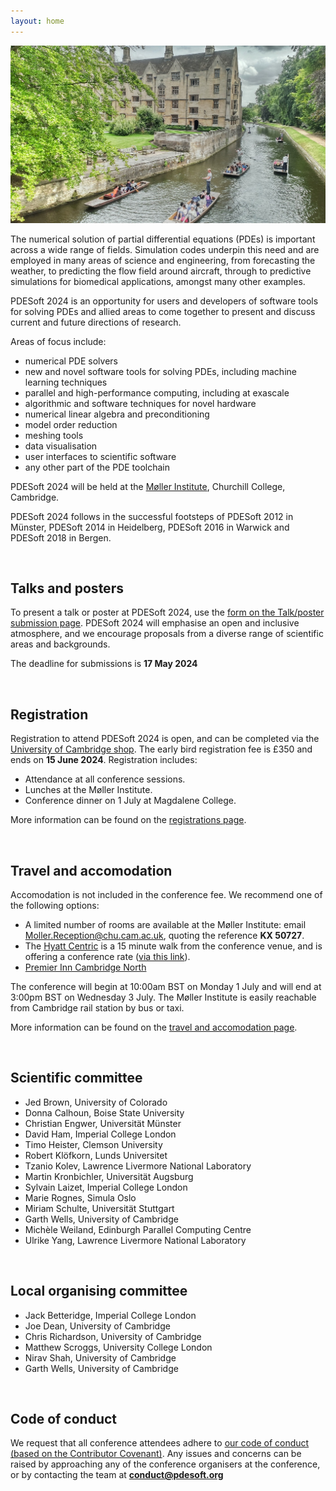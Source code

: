 ```yaml
---
layout: home
---
```


![Cambridge](/assets/images/cambridge-stock-image.jpg)

The numerical solution of partial differential equations (PDEs) is
important across a wide range of fields. Simulation codes underpin this
need and are employed in many areas of science and engineering, from
forecasting the weather, to predicting the flow field around aircraft,
through to predictive simulations for biomedical applications, amongst
many other examples.

PDESoft 2024 is an opportunity for users and developers of software
tools for solving PDEs and allied areas to come together to present and
discuss current and future directions of research.

Areas of focus include:

* numerical PDE solvers
* new and novel software tools for solving PDEs, including machine
  learning techniques
* parallel and high-performance computing, including at exascale
* algorithmic and software techniques for novel hardware
* numerical linear algebra and preconditioning
* model order reduction
* meshing tools
* data visualisation
* user interfaces to scientific software
* any other part of the PDE toolchain

PDESoft 2024 will be held at the [Møller Institute](/location/), Churchill
College, Cambridge.

PDESoft 2024 follows in the successful footsteps of PDESoft 2012 in
Münster, PDESoft 2014 in Heidelberg, PDESoft 2016 in Warwick and
PDESoft 2018 in Bergen.

&nbsp;

## Talks and posters

To present a talk or poster at PDESoft 2024, use the [form on the
Talk/poster submission page](/submit/). PDESoft 2024 will emphasise an
open and inclusive atmosphere, and we encourage proposals from a diverse
range of scientific areas and backgrounds.

The deadline for submissions is **17 May 2024**

&nbsp;

## Registration

Registration to attend PDESoft 2024 is open, and can be completed via the
[University of Cambridge shop](https://onlinesales.admin.cam.ac.uk/conferences-and-events/department-of-engineering/pde-soft/pdesoft-1-3-july-2024).
The early bird registration fee is £350 and ends on **15 June 2024**. Registration includes:

* Attendance at all conference sessions.
* Lunches at the Møller Institute.
* Conference dinner on 1 July at Magdalene College.

More information can be found on the [registrations page](/registration).

&nbsp;

## Travel and accomodation

Accomodation is not included in the conference fee. We recommend one of the following options:

* A limited number of rooms are available at the Møller Institute: email
  [Moller.Reception@chu.cam.ac.uk](Moller.Reception@chu.cam.ac.uk), quoting the reference **KX 50727**.
* The [Hyatt Centric](https://www.hyatt.com/shop/rooms/stnct?location=Hyatt%20Centric%20Cambridge&checkinDate=2024-06-30&checkoutDate=2024-07-02&rooms=1&adults=1&kids=0&corp_id=G-ENG1)
  is a 15 minute walk from the conference venue, and is offering a conference rate ([via this link](https://www.hyatt.com/shop/rooms/stnct?location=Hyatt%20Centric%20Cambridge&checkinDate=2024-06-30&checkoutDate=2024-07-02&rooms=1&adults=1&kids=0&corp_id=G-ENG1)).
* [Premier Inn Cambridge North](https://www.premierinn.com/gb/en/hotels/england/cambridgeshire/cambridge/cambridge-north-girton.html)

The conference will begin at 10:00am BST on Monday 1 July and will end at 3:00pm BST on Wednesday 3 July.
The Møller Institute is easily reachable from Cambridge rail station by bus or taxi.

More information can be found on the [travel and accomodation page](/location).

&nbsp;

## Scientific committee

- Jed Brown, University of Colorado
- Donna Calhoun, Boise State University
- Christian Engwer, Universität Münster
- David Ham, Imperial College London
- Timo Heister, Clemson University
- Robert Klöfkorn, Lunds Universitet
- Tzanio Kolev, Lawrence Livermore National Laboratory
- Martin Kronbichler, Universität Augsburg
- Sylvain Laizet, Imperial College London
- Marie Rognes, Simula Oslo
- Miriam Schulte, Universität Stuttgart
- Garth Wells, University of Cambridge
- Michèle Weiland, Edinburgh Parallel Computing Centre
- Ulrike Yang, Lawrence Livermore National Laboratory

&nbsp;

## Local organising committee
- Jack Betteridge, Imperial College London
- Joe Dean, University of Cambridge
- Chris Richardson, University of Cambridge
- Matthew Scroggs, University College London
- Nirav Shah, University of Cambridge
- Garth Wells, University of Cambridge

&nbsp;

## Code of conduct

We request that all conference attendees adhere to [our code of conduct
(based on the Contributor Covenant)](/code-of-conduct/). Any issues and
concerns can be raised by approaching any of the conference organisers
at the conference, or by contacting the team at **[conduct@pdesoft.org](mailto:conduct@pdesoft.org)**
